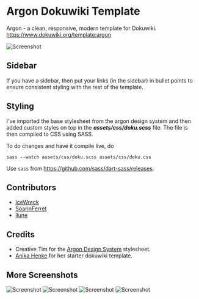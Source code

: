 # Argon Dokuwiki Template

Argon - a clean, responsive, modern template for Dokuwiki.
https://www.dokuwiki.org/template:argon

![Screenshot](screenshots/1.png)

## Sidebar

If you have a sidebar, then put your links (in the sidebar) in bullet points to ensure consistent styling with the rest of the template.

## Styling

I've imported the base stylesheet from the argon design system and then added custom styles on top in the ___assets/css/doku.scss___ file. The file is then compiled to CSS using SASS.

To do changes and have it compile live, do
```
sass --watch assets/css/doku.scss assets/css/doku.css
```

Use `sass` from https://github.com/sass/dart-sass/releases.

## Contributors

- [IceWreck](https://github.com/IceWreck)
- [SoarinFerret](https://github.com/SoarinFerret)
- [llune](https://github.com/llune)

## Credits
* Creative Tim for the [Argon Design System](https://github.com/creativetimofficial/argon-design-system) stylesheet. 
* [Anika Henke](https://github.com/selfthinker) for her starter dokuwiki template.

## More Screenshots

![Screenshot](screenshots/2.png)
![Screenshot](screenshots/3.png)
![Screenshot](screenshots/4.png)
![Screenshot](screenshots/5.png)
